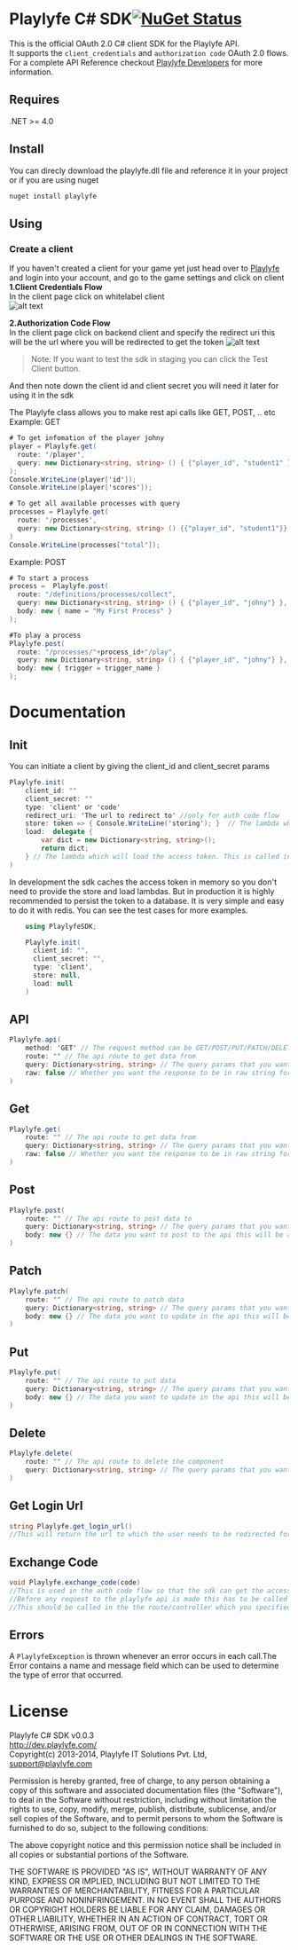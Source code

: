Playlyfe C# SDK[![NuGet Status](http://nugetstatus.com/playlyfe.png)](http://nugetstatus.com/packages/playlyfe)
=================  
This is the official OAuth 2.0 C# client SDK for the Playlyfe API.  
It supports the `client_credentials` and `authorization code` OAuth 2.0 flows.    
For a complete API Reference checkout [Playlyfe Developers](https://dev.playlyfe.com/docsharp/api) for more information.

Requires
--------
.NET >= 4.0 

Install
----------
You can direcly download the playlyfe.dll file and reference it in your project
or if you are using nuget
```csharp
nuget install playlyfe
```

Using
-----
### Create a client  
  If you haven't created a client for your game yet just head over to [Playlyfe](http://playlyfe.com) and login into your account, and go to the game settings and click on client  
  **1.Client Credentials Flow**  
    In the client page click on whitelabel client  
    ![alt text](./images/client.png "")

  **2.Authorization Code Flow**  
    In the client page click on backend client and specify the redirect uri this will be the url where you will be redirected to get the token
    ![alt text](./images/auth.png "")

> Note: If you want to test the sdk in staging you can click the Test Client button.

  And then note down the client id and client secret you will need it later for using it in the sdk

The Playlyfe class allows you to make rest api calls like GET, POST, .. etc
Example: GET
```csharp
# To get infomation of the player johny
player = Playlyfe.get(
  route: '/player',
  query: new Dictionary<string, string> () { {"player_id", "student1" }}
);
Console.WriteLine(player['id']);
Console.WriteLine(player['scores']);

# To get all available processes with query
processes = Playlyfe.get(
  route: '/processes',
  query: new Dictionary<string, string> () {{"player_id", "student1"}}
)
Console.WriteLine(processes["total"]);
```

Example: POST
```csharp
# To start a process
process =  Playlyfe.post(
  route: "/definitions/processes/collect",
  query: new Dictionary<string, string> () { {"player_id", "johny"} },
  body: new { name = "My First Process" }
);

#To play a process
Playlyfe.post(
  route: "/processes/"+process_id+"/play",
  query: new Dictionary<string, string> () { {"player_id", "johny"} },
  body: new { trigger = trigger_name }
);
```

# Documentation
## Init
You can initiate a client by giving the client_id and client_secret params
```csharp
Playlyfe.init(
    client_id: ""
    client_secret: ""
    type: 'client' or 'code'
    redirect_uri: 'The url to redirect to' //only for auth code flow
    store: token => { Console.WriteLine('storing'); }  // The lambda which will persist the access token to a database. You have to persist the token to a database if you want the access token to remain the same in every request
    load:  delegate { 
        var dict = new Dictionary<string, string>(); 
        return dict;
    } // The lambda which will load the access token. This is called internally by the sdk on every request so that the access token can be persisted #between requests
)
```
In development the sdk caches the access token in memory so you don't need to provide the store and load lambdas. But in production it is highly recommended to persist the token to a database. It is very simple and easy to do it with redis. You can see the test cases for more examples.
```csharp
    using PlaylyfeSDK;

    Playlyfe.init(
      client_id: "",
      client_secret: "",
      type: 'client',
      store: null,
      load: null
    )
```

## API
```csharp
Playlyfe.api(
    method: 'GET' // The request method can be GET/POST/PUT/PATCH/DELETE
    route: "" // The api route to get data from
    query: Dictionary<string, string> // The query params that you want to send to the route
    raw: false // Whether you want the response to be in raw string form or json
)
```

## Get
```csharp
Playlyfe.get(
    route: "" // The api route to get data from
    query: Dictionary<string, string> // The query params that you want to send to the route
    raw: false // Whether you want the response to be in raw string form or json
)
```
## Post
```csharp
Playlyfe.post(
    route: "" // The api route to post data to
    query: Dictionary<string, string> // The query params that you want to send to the route
    body: new {} // The data you want to post to the api this will be automagically converted to json
)
```
## Patch
```csharp
Playlyfe.patch(
    route: "" // The api route to patch data
    query: Dictionary<string, string> // The query params that you want to send to the route
    body: new {} // The data you want to update in the api this will be automagically converted to json
)
```
## Put
```csharp
Playlyfe.put(
    route: "" // The api route to put data
    query: Dictionary<string, string> // The query params that you want to send to the route
    body: new {} // The data you want to update in the api this will be automagically converted to json
)
```
## Delete
```csharp
Playlyfe.delete(
    route: "" // The api route to delete the component
    query: Dictionary<string, string> // The query params that you want to send to the route
)
```
## Get Login Url
```csharp
string Playlyfe.get_login_url()
//This will return the url to which the user needs to be redirected for the user to login. You can use this directly in your views.
```

## Exchange Code
```csharp
void Playlyfe.exchange_code(code)
//This is used in the auth code flow so that the sdk can get the access token.
//Before any request to the playlyfe api is made this has to be called atleast once. 
//This should be called in the the route/controller which you specified in your redirect_uri
```

## Errors
A ```PlaylyfeException``` is thrown whenever an error occurs in each call.The Error contains a name and message field which can be used to determine the type of error that occurred.

License
=======
Playlyfe C# SDK v0.0.3  
http://dev.playlyfe.com/  
Copyright(c) 2013-2014, Playlyfe IT Solutions Pvt. Ltd, support@playlyfe.com  

Permission is hereby granted, free of charge, to any person obtaining a copy
of this software and associated documentation files (the "Software"), to deal
in the Software without restriction, including without limitation the rights
to use, copy, modify, merge, publish, distribute, sublicense, and/or sell
copies of the Software, and to permit persons to whom the Software is
furnished to do so, subject to the following conditions:  

The above copyright notice and this permission notice shall be included in
all copies or substantial portions of the Software.  

THE SOFTWARE IS PROVIDED "AS IS", WITHOUT WARRANTY OF ANY KIND, EXPRESS OR
IMPLIED, INCLUDING BUT NOT LIMITED TO THE WARRANTIES OF MERCHANTABILITY,
FITNESS FOR A PARTICULAR PURPOSE AND NONINFRINGEMENT. IN NO EVENT SHALL THE
AUTHORS OR COPYRIGHT HOLDERS BE LIABLE FOR ANY CLAIM, DAMAGES OR OTHER
LIABILITY, WHETHER IN AN ACTION OF CONTRACT, TORT OR OTHERWISE, ARISING FROM,
OUT OF OR IN CONNECTION WITH THE SOFTWARE OR THE USE OR OTHER DEALINGS IN
THE SOFTWARE.
